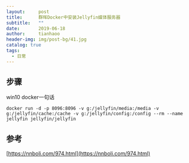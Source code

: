 ```yaml
---
layout:     post
title:      群晖Docker中安装Jellyfin媒体服务器
subtitle:   ""
date:       2019-06-18
author:     tianhaoo
header-img: img/post-bg/41.jpg
catalog: true
tags:
  - 日常
---
```


## 步骤

win10 docker一句话

```
docker run -d -p 8096:8096 -v g:/jellyfin/media:/media -v g:/jellyfin/cache:/cache -v g:/jellyfin/config:/config --rm --name jellyfin jellyfin/jellyfin
```

## 参考

[https://nnboli.com/974.html](https://nnboli.com/974.html)
